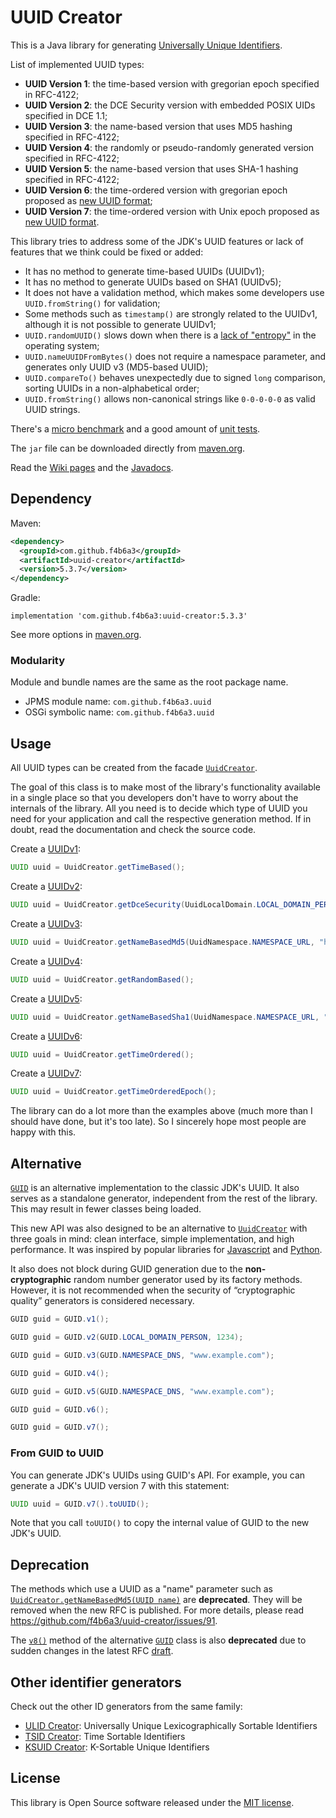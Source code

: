 

UUID Creator
======================================================

This is a Java library for generating [Universally Unique Identifiers](https://en.wikipedia.org/wiki/Universally_unique_identifier).

List of implemented UUID types:

*   __UUID Version 1__: the time-based version with gregorian epoch specified in RFC-4122;
*   __UUID Version 2__: the DCE Security version with embedded POSIX UIDs specified in DCE 1.1;
*   __UUID Version 3__: the name-based version that uses MD5 hashing specified in RFC-4122;
*   __UUID Version 4__: the randomly or pseudo-randomly generated version specified in RFC-4122;
*   __UUID Version 5__: the name-based version that uses SHA-1 hashing specified in RFC-4122;
*   __UUID Version 6__: the time-ordered version with gregorian epoch proposed as [new UUID format](https://datatracker.ietf.org/doc/draft-ietf-uuidrev-rfc4122bis/);
*   __UUID Version 7__: the time-ordered version with Unix epoch proposed as [new UUID format](https://datatracker.ietf.org/doc/draft-ietf-uuidrev-rfc4122bis/).

This library tries to address some of the JDK's UUID features or lack of features that we think could be fixed or added:

* It has no method to generate time-based UUIDs (UUIDv1);
* It has no method to generate UUIDs based on SHA1 (UUIDv5);
* It does not have a validation method, which makes some developers use `UUID.fromString()` for validation;
* Some methods such as `timestamp()` are strongly related to the UUIDv1, although it is not possible to generate UUIDv1;
* `UUID.randomUUID()` slows down when there is a [lack of "entropy"](https://medium.com/@RamLakshmanan/java-uuid-generation-performance-impact-cec888b7d9b8) in the operating system;
* `UUID.nameUUIDFromBytes()` does not require a namespace parameter, and generates only UUID v3 (MD5-based UUID);
* `UUID.compareTo()` behaves unexpectedly due to signed `long` comparison, sorting UUIDs in a non-alphabetical order;
* `UUID.fromString()` allows non-canonical strings like `0-0-0-0-0` as valid UUID strings.

There's a [micro benchmark](https://github.com/f4b6a3/uuid-creator/tree/master/benchmark) and a good amount of [unit tests](https://github.com/f4b6a3/uuid-creator/tree/master/src/test/java/com/github/f4b6a3/uuid).

The `jar` file can be downloaded directly from [maven.org](https://repo1.maven.org/maven2/com/github/f4b6a3/uuid-creator/).

Read the [Wiki pages](https://github.com/f4b6a3/uuid-creator/wiki) and the [Javadocs](https://javadoc.io/doc/com.github.f4b6a3/uuid-creator).

Dependency
------------------------------------------------------

Maven:

```xml
<dependency>
  <groupId>com.github.f4b6a3</groupId>
  <artifactId>uuid-creator</artifactId>
  <version>5.3.7</version>
</dependency>
```

Gradle:

```
implementation 'com.github.f4b6a3:uuid-creator:5.3.3'
```

See more options in [maven.org](https://search.maven.org/artifact/com.github.f4b6a3/uuid-creator).

### Modularity

Module and bundle names are the same as the root package name.

*   JPMS module name: `com.github.f4b6a3.uuid`
*   OSGi symbolic name: `com.github.f4b6a3.uuid`

Usage
------------------------------------------------------

All UUID types can be created from the facade [`UuidCreator`](https://javadoc.io/doc/com.github.f4b6a3/uuid-creator/latest/com.github.f4b6a3.uuid/com/github/f4b6a3/uuid/UuidCreator.html).

The goal of this class is to make most of the library's functionality available in a single place so that you developers don't have to worry about the internals of the library. All you need is to decide which type of UUID you need for your application and call the respective generation method. If in doubt, read the documentation and check the source code.

Create a [UUIDv1](https://github.com/f4b6a3/uuid-creator/wiki/1.1.-UUIDv1):

```java
UUID uuid = UuidCreator.getTimeBased();
```

Create a [UUIDv2](https://github.com/f4b6a3/uuid-creator/wiki/1.2.-UUIDv2):

```java
UUID uuid = UuidCreator.getDceSecurity(UuidLocalDomain.LOCAL_DOMAIN_PERSON, 1234);
```

Create a [UUIDv3](https://github.com/f4b6a3/uuid-creator/wiki/1.3.-UUIDv3):

```java
UUID uuid = UuidCreator.getNameBasedMd5(UuidNamespace.NAMESPACE_URL, "https://github.com/");
```

Create a [UUIDv4](https://github.com/f4b6a3/uuid-creator/wiki/1.4.-UUIDv4):

```java
UUID uuid = UuidCreator.getRandomBased();
```

Create a [UUIDv5](https://github.com/f4b6a3/uuid-creator/wiki/1.5.-UUIDv5):

```java
UUID uuid = UuidCreator.getNameBasedSha1(UuidNamespace.NAMESPACE_URL, "https://github.com/");
```

Create a [UUIDv6](https://github.com/f4b6a3/uuid-creator/wiki/1.6.-UUIDv6):

```java
UUID uuid = UuidCreator.getTimeOrdered();
```

Create a [UUIDv7](https://github.com/f4b6a3/uuid-creator/wiki/1.7.-UUIDv7):

```java
UUID uuid = UuidCreator.getTimeOrderedEpoch();
```

The library can do a lot more than the examples above (much more than I should have done, but it's too late). So I sincerely hope most people are happy with this.

Alternative
------------------------------------------------------

[`GUID`](https://javadoc.io/doc/com.github.f4b6a3/uuid-creator/latest/com.github.f4b6a3.uuid/com/github/f4b6a3/uuid/alt/GUID.html) is an alternative implementation to the classic JDK's UUID. It also serves as a standalone generator, independent from the rest of the library. This may result in fewer classes being loaded.

This new API was also designed to be an alternative to [`UuidCreator`](https://javadoc.io/doc/com.github.f4b6a3/uuid-creator/latest/com.github.f4b6a3.uuid/com/github/f4b6a3/uuid/UuidCreator.html) with three goals in mind: clean interface, simple implementation, and high performance. It was inspired by popular libraries for [Javascript](https://www.npmjs.com/package/uuid) and [Python](https://docs.python.org/3/library/uuid.html).

It also does not block during GUID generation due to the **non-cryptographic** random number generator used by its factory methods. However, it is not recommended when the security of “cryptographic quality” generators is considered necessary.

```java
GUID guid = GUID.v1();
```
```java
GUID guid = GUID.v2(GUID.LOCAL_DOMAIN_PERSON, 1234);
```
```java
GUID guid = GUID.v3(GUID.NAMESPACE_DNS, "www.example.com");
```
```java
GUID guid = GUID.v4();
```
```java
GUID guid = GUID.v5(GUID.NAMESPACE_DNS, "www.example.com");
```
```java
GUID guid = GUID.v6();
```
```java
GUID guid = GUID.v7();
```

### From GUID to UUID

You can generate JDK's UUIDs using GUID's API. For example, you can generate a JDK's UUID version 7 with this statement:

```java
UUID uuid = GUID.v7().toUUID();
```

Note that you call `toUUID()` to copy the internal value of GUID to the new JDK's UUID.

Deprecation
------------------------------------------------------

The methods which use a UUID as a "name" parameter such as [`UuidCreator.getNameBasedMd5(UUID name)`](https://github.com/f4b6a3/uuid-creator/blob/79e049eeeb43a7cd288f4c73f0d0daa6c339c7d6/src/main/java/com/github/f4b6a3/uuid/UuidCreator.java#L656) are **deprecated**. They will be removed when the new RFC is published. For more details, please read https://github.com/f4b6a3/uuid-creator/issues/91.

The [`v8()`](https://github.com/f4b6a3/uuid-creator/blob/master/src/main/java/com/github/f4b6a3/uuid/alt/GUID.java#L355) method of the alternative [`GUID`](https://github.com/f4b6a3/uuid-creator/blob/master/src/main/java/com/github/f4b6a3/uuid/alt/GUID.java) class is also **deprecated** due to sudden changes in the latest RFC [draft](https://www.ietf.org/archive/id/draft-ietf-uuidrev-rfc4122bis-12.html).

Other identifier generators
------------------------------------------------------

Check out the other ID generators from the same family:

*   [ULID Creator](https://github.com/f4b6a3/ulid-creator): Universally Unique Lexicographically Sortable Identifiers
*   [TSID Creator](https://github.com/f4b6a3/tsid-creator): Time Sortable Identifiers
*   [KSUID Creator](https://github.com/f4b6a3/ksuid-creator): K-Sortable Unique Identifiers

License
------------------------------------------------------

This library is Open Source software released under the [MIT license](https://opensource.org/licenses/MIT).
